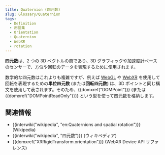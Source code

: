 ```yaml
---
title: Quaternion (四元数)
slug: Glossary/Quaternion
tags:
  - Definition
  - 用語集
  - Orientation
  - Quaternion
  - WebXR
  - rotation
---
```

**四元数**は、2 つの 3D ベクトルの商であり、3D グラフィックや加速度計ベースのセンサーで、方位や回転のデータを表現するために使用されます。

数学的な四元数はこれよりも複雑ですが、例えば [WebGL](/en-US/docs/Glossary/WebGL) や [WebXR](/en-US/docs/Web/API/WebXR_Device_API) を使用して回転を表現するための**単位四元数** (または**回転四元数**) は、3D ポイントと同じ構文を使用して表されます。そのため、{{domxref("DOMPoint")}} (または {{domxref("DOMPointReadOnly")}}) という型を使って四元数を格納します。

## 関連情報

- {{interwiki("wikipedia", "en:Quaternions and spatial rotation")}} (Wikipedia)
- {{interwiki("wikipedia", "四元数")}} (ウィキペディア)
- {{domxref("XRRigidTransform.orientation")}} (WebXR Device API リファレンス)
